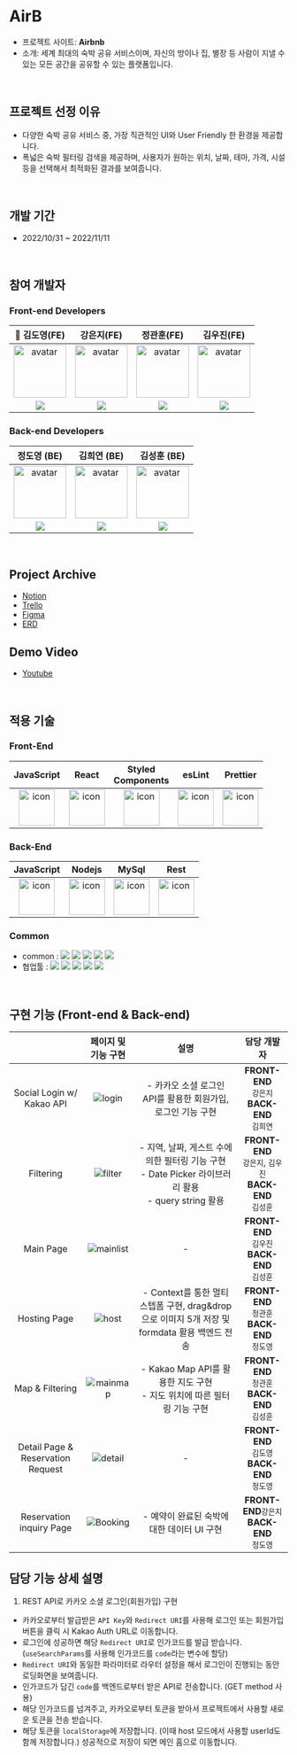 # AirB

- 프로젝트 사이트: **Airbnb**
- 소개: 세계 최대의 숙박 공유 서비스이며, 자신의 방이나 집, 별장 등 사람이 지낼 수 있는 모든 공간을 공유할 수 있는 플랫폼입니다.

<br/>

## 프로젝트 선정 이유
- 다양한 숙박 공유 서비스 중, 가장 직관적인 UI와 User Friendly 한 환경을 제공합니다.
- 폭넓은 숙박 필터링 검색을 제공하며, 사용자가 원하는 위치, 날짜, 테마, 가격, 시설 등을 선택해서 최적화된 결과를 보여줍니다.

<br/>

## 개발 기간

- 2022/10/31 ~ 2022/11/11

<br/>

## 참여 개발자

### Front-end Developers

|👑 김도영(FE)|강은지(FE)|정관훈(FE)|김우진(FE)|
| :--: | :--: | :--: | :--: |
|<img width="95px" height="95px" src="https://avatars.githubusercontent.com/u/110547785?v=4" alt="avatar" />               |<img width="95px" height="95px" src="https://avatars.githubusercontent.com/u/70960594?v=4" alt="avatar" />                |<img width="95px" height="95px" src="https://avatars.githubusercontent.com/u/110619143?v=4" alt="avatar" />               |<img width="95px" height="95px" src="https://avatars.githubusercontent.com/u/111094669?v=4" alt="avatar" />              |
| [<img src="https://img.shields.io/badge/GitHub-181717?style=for-the-badge&logo=GitHub&logoColor=white"/>](https://github.com/doyoungkim1994) | [<img src="https://img.shields.io/badge/GitHub-181717?style=for-the-badge&logo=GitHub&logoColor=white"/>](https://github.com/imchloedev) | [<img src="https://img.shields.io/badge/GitHub-181717?style=for-the-badge&logo=GitHub&logoColor=white"/>](https://github.com/gwanhun1) | [<img src="https://img.shields.io/badge/GitHub-181717?style=for-the-badge&logo=GitHub&logoColor=white"/>](https://github.com/w00jinkim) |


### Back-end Developers

|정도영 (BE) |김희연 (BE)| 김성훈 (BE) |
| :--: | :--: | :--: |
|<img width="95px" height="95px" src="https://avatars.githubusercontent.com/u/110891019?v=4" alt="avatar" />               |<img width="95px" height="95px" src="https://avatars.githubusercontent.com/u/109201576?v=4" alt="avatar" />                |<img width="95px" height="95px" src="https://avatars.githubusercontent.com/u/107197044?v=4" alt="avatar" />               |
| [<img src="https://img.shields.io/badge/GitHub-181717?style=for-the-badge&logo=GitHub&logoColor=white"/>](https://github.com/JeongDoYoung2) | [<img src="https://img.shields.io/badge/GitHub-181717?style=for-the-badge&logo=GitHub&logoColor=white"/>](https://github.com/Cein1) | [<img src="https://img.shields.io/badge/GitHub-181717?style=for-the-badge&logo=GitHub&logoColor=white"/>](https://github.com/Hey-Hello-World) |

<br/>

## Project Archive

- [Notion](https://www.notion.so/2-b9e11f1779e14cd8bf72ada22f4f387b)
- [Trello](https://trello.com/invite/b/dd0UK0ZP/ATTI7d11b7ecc901f3c2f86fda22dd15d7435E174AE5/airborb)
- [Figma](https://www.figma.com/file/2gwQGwQsNv226erUbxjniQ/AirBorB?node-id=0%3A1)
- [ERD](https://dbdiagram.io/d/635f5d885170fb6441c6c96e)


## Demo Video
- [Youtube](https://youtu.be/satdp1W4fBg)

<br/>

## 적용 기술

### Front-End

|JavaScript|React|Styled <br/> Components|esLint|Prettier|
| :--: | :--: | :--: | :--: | :--: |
| <img src="https://techstack-generator.vercel.app/js-icon.svg" alt="icon" width="65" height="65" /> | <img src="https://techstack-generator.vercel.app/react-icon.svg" alt="icon" width="65" height="65" /> | <img src="https://styled-components.com/logo.png" alt="icon" width="65" height="65" /> | <img src="https://techstack-generator.vercel.app/eslint-icon.svg" alt="icon" width="65" height="65" /> | <img src="https://techstack-generator.vercel.app/prettier-icon.svg" alt="icon" width="65" height="65" /> |

### Back-End

|JavaScript|Nodejs|MySql|Rest|
| :--: | :--: | :--: | :--: |
| <img src="https://techstack-generator.vercel.app/js-icon.svg" alt="icon" width="65" height="65" /> | <img src="https://techstack-generator.vercel.app/nginx-icon.svg" alt="icon" width="65" height="65" /> | <img src="https://techstack-generator.vercel.app/mysql-icon.svg" alt="icon" width="65" height="65" /> | <img src="https://techstack-generator.vercel.app/restapi-icon.svg" alt="icon" width="65" height="65" /> |

### Common

- common : <img src="https://img.shields.io/badge/Git-F05032?style=flat&logo=Git&logoColor=white"/> <img src="https://img.shields.io/badge/GitHub-181717?style=flat&logo=GitHub&logoColor=white"/> <img src="https://img.shields.io/badge/AWS-232F3E?style=flat&logo=AmazonAWS&logoColor=white"/> <img src="https://img.shields.io/badge/ESLint-4B32C3?style=flat&logo=AmazonAWS&logoColor=white"/> <img src="https://img.shields.io/badge/Prettier-F7B93E?style=flat&logo=prettier&logoColor=white"/>
- 협업툴 : <img src="https://img.shields.io/badge/Notion-000000?style=flat&logo=Notion&logoColor=white"/> <img src="https://img.shields.io/badge/Slack-4A154B?style=flat&logo=Slack&logoColor=white"/> <img src="https://img.shields.io/badge/Trello-0052CC?style=flat&logo=Trello&logoColor=white"/> <img src="https://img.shields.io/badge/Figma-F24E1E?style=flat&logo=Figma&logoColor=white"/> <img src="https://img.shields.io/badge/PostMan-FF6C37?style=flat&logo=PostMan&logoColor=white"/>

<br/>

## 구현 기능 (Front-end & Back-end)
| |페이지 및 기능 구현| 설명 | 담당 개발자 |
| :--: | :--: | :--: | :--: |
| Social Login w/ Kakao API | ![login](https://user-images.githubusercontent.com/70960594/201516847-1f3a93fe-cd8e-44a5-b084-41c97009c3de.gif) | - 카카오 소셜 로그인 API를 활용한 회원가입, 로그인 기능 구현 | **FRONT-END** </br> `강은지` </br> **BACK-END** </br> `김희연`|
| Filtering | ![filter](https://user-images.githubusercontent.com/70960594/201517069-339d6e3d-8947-489d-ba76-ece630af5744.gif) | - 지역, 날짜, 게스트 수에 의한 필터링 기능 구현 <br/> - Date Picker 라이브러리 활용 <br/> - query string 활용 |  **FRONT-END** </br> `강은지`, `김우진` </br> **BACK-END** </br> `김성훈` |
| Main Page | ![mainlist](https://user-images.githubusercontent.com/70960594/201517151-fea4095b-c31e-4438-b0ff-7608c74ae520.gif) | - | **FRONT-END** </br> `김우진`  </br> **BACK-END** </br> `김성훈` |
| Hosting Page | ![host](https://user-images.githubusercontent.com/70960594/201516943-1409b97c-c95f-4be8-bab2-1d3046c19077.gif) |  - Context를 통한 멀티스텝폼 구현, drag&drop 으로 이미지 5개 저장 및 formdata 활용 백엔드 전송  | **FRONT-END** </br> `정관훈` </br> **BACK-END** </br> `정도영`|
| Map & Filtering | ![mainmap](https://user-images.githubusercontent.com/70960594/201517296-d6b1bea2-da3a-40fd-ba17-4741d3e22acb.gif) | - Kakao Map API를 활용한 지도 구현 <br/> - 지도 위치에 따른 필터링 기능 구현 |**FRONT-END** </br>`정관훈` </br> **BACK-END** </br> `김성훈` |
| Detail Page & Reservation Request | ![detail](https://user-images.githubusercontent.com/70960594/201517416-598cbb31-2576-4c65-890a-e9556ba5688b.gif) | - | **FRONT-END** </br> `김도영` </br> **BACK-END** </br> `정도영` |
| Reservation inquiry Page | ![Booking](https://user-images.githubusercontent.com/70960594/201517442-43439c0a-226c-40a2-ac91-33dd5339cbbd.gif) | - 예약이 완료된 숙박에 대한 데이터 UI 구현 | **FRONT-END**`강은지`  </br> **BACK-END** </br> `정도영` |


## 담당 기능 상세 설명

1. REST API로 카카오 소셜 로그인(회원가입) 구현
- 카카오로부터 발급받은 `API Key`와 `Redirect URI`를 사용해 로그인 또는 회원가입 버튼을 클릭 시 Kakao Auth URL로 이동합니다. 
- 로그인에 성공하면 해당 `Redirect URI`로 인가코드를 발급 받습니다. (`useSearchParams`를 사용해 인가코드를 `code`라는 변수에 할당)
- `Redirect URI`와 동일한 파라미터로 라우터 설정을 해서 로그인이 진행되는 동안 로딩화면을 보여줍니다.
- 인가코드가 담긴 `code`를 백엔드로부터 받은 API로 전송합니다. (GET method 사용)
- 해당 인가코드를 넘겨주고, 카카오로부터 토큰을 받아서 프로젝트에서 사용할 새로운 토큰을 전송 받습니다. 
- 해당 토큰을 `localStorage`에 저장합니다. (이때 host 모드에서 사용할 userId도 함께 저장합니다.) 성공적으로 저장이 되면 메인 홈으로 이동합니다. 





